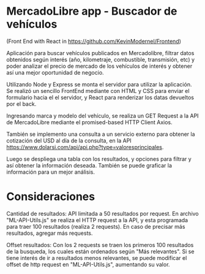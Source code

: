 # MercadoLibre app - Buscador de vehículos

(Front End with React in https://github.com/KevinModernel/Frontend)

Aplicación para buscar vehículos publicados en Mercadolibre, filtrar datos obtenidos según interés (año, kilometraje, combustible, transmisión, etc) y poder analizar el precio de mercado de los vehículos de interés y obtener así una mejor oportunidad de negocio.

Utilizando Node y Express se monta el servidor para utilizar la aplicación. Se realizó un sencillo FrontEnd mediante con HTML y CSS para enviar el formulario hacia el el servidor, y React para renderizar los datas devueltos por el back. 

Ingresando marca y modelo del vehículo, se realiza un GET Request a la API de MercadoLibre mediante el promised-based HTTP Client Axios.

También se implemento una consulta a un servicio externo para obtener la cotización del USD al día de la consulta, en la API https://www.dolarsi.com/api/api.php?type=valoresprincipales.

Luego se despliega una tabla con los resultados, y opciones para filtrar y así obtener la información deseada. También se puede graficar la información para un mejor análisis.

# Consideraciones

Cantidad de resultados: API limitada a 50 resultados por request. En archivo "ML-API-Utils.js" se realiza el HTTP request a la API, y esta programada para traer 100 resultados (realiza 2 requests). En caso de precisar más resultados, agregar más requests.

Offset resultados: Con los 2 requests se traen los primeros 100 resultados de la busqueda, los cuales están ordenados según "Más relevantes". Si se tiene interés de ir a resultados menos relevantes, se puede modificar el offset de http request en "ML-API-Utils.js", aumentando su valor.
